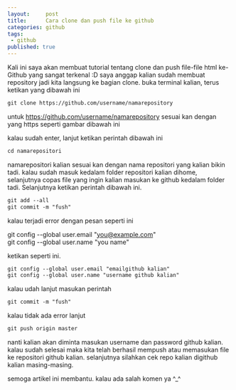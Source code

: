 ```yaml
---
layout:     post
title:      Cara clone dan push file ke github
categories: github
tags:
 - github
published: true
---
```

Kali ini saya akan membuat tutorial tentang clone dan push file-file html ke-Github yang sangat terkenal :D
saya anggap kalian sudah membuat repository jadi kita langsung ke bagian clone. buka terminal kalian, terus ketikan yang dibawah ini

```html
git clone https://github.com/username/namarepository
```

untuk https://github.com/username/namarepository sesuai kan dengan yang https seperti gambar dibawah ini

kalau sudah enter,
lanjut ketikan perintah dibawah ini

```html 
cd namarepositori
```

namarepositori kalian sesuai kan dengan nama repositori yang kalian bikin tadi.
kalau sudah masuk kedalam folder repositori kalian dihome, selanjutnya copas file yang ingin kalian masukan ke github kedalam folder tadi.
Selanjutnya ketikan perintah dibawah ini.

```html
git add --all
git commit -m "fush"
```

kalau terjadi error dengan pesan seperti ini

git config --global user.email "you@example.com"  
git config --global user.name "you name"

ketikan seperti ini.
```html
git config --global user.email "emailgithub kalian"
git config --global user.name "username github kalian"
```
kalau udah lanjut masukan perintah

```html
git commit -m "fush"
```

kalau tidak ada error lanjut

```html
git push origin master
```
nanti kalian akan diminta masukan username dan password github kalian.
kalau sudah selesai maka kita telah berhasil mempush atau memasukan file ke repositori github kalian.
selanjutnya silahkan cek repo kalian digithub kalian masing-masing.

semoga artikel ini membantu. kalau ada salah komen ya ^_^

